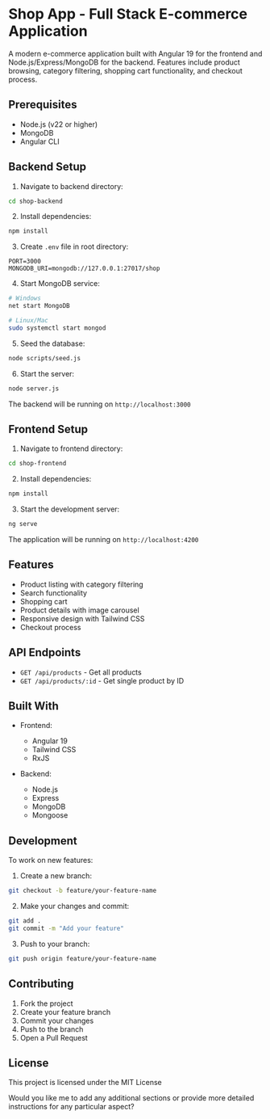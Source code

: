 # Shop App - Full Stack E-commerce Application

A modern e-commerce application built with Angular 19 for the frontend and Node.js/Express/MongoDB for the backend. Features include product browsing, category filtering, shopping cart functionality, and checkout process.


## Prerequisites

- Node.js (v22 or higher)
- MongoDB
- Angular CLI

## Backend Setup

1. Navigate to backend directory:
```bash
cd shop-backend
```

2. Install dependencies:
```bash
npm install
```

3. Create `.env` file in root directory:
```env
PORT=3000
MONGODB_URI=mongodb://127.0.0.1:27017/shop
```

4. Start MongoDB service:
```bash
# Windows
net start MongoDB

# Linux/Mac
sudo systemctl start mongod
```

5. Seed the database:
```bash
node scripts/seed.js
```

6. Start the server:
```bash
node server.js
```

The backend will be running on `http://localhost:3000`

## Frontend Setup

1. Navigate to frontend directory:
```bash
cd shop-frontend
```

2. Install dependencies:
```bash
npm install
```

3. Start the development server:
```bash
ng serve
```

The application will be running on `http://localhost:4200`

## Features

- Product listing with category filtering
- Search functionality
- Shopping cart
- Product details with image carousel
- Responsive design with Tailwind CSS
- Checkout process

## API Endpoints

- `GET /api/products` - Get all products
- `GET /api/products/:id` - Get single product by ID

## Built With

- Frontend:
  - Angular 19
  - Tailwind CSS
  - RxJS

- Backend:
  - Node.js
  - Express
  - MongoDB
  - Mongoose

## Development

To work on new features:

1. Create a new branch:
```bash
git checkout -b feature/your-feature-name
```

2. Make your changes and commit:
```bash
git add .
git commit -m "Add your feature"
```

3. Push to your branch:
```bash
git push origin feature/your-feature-name
```

## Contributing

1. Fork the project
2. Create your feature branch
3. Commit your changes
4. Push to the branch
5. Open a Pull Request

## License

This project is licensed under the MIT License

Would you like me to add any additional sections or provide more detailed instructions for any particular aspect?